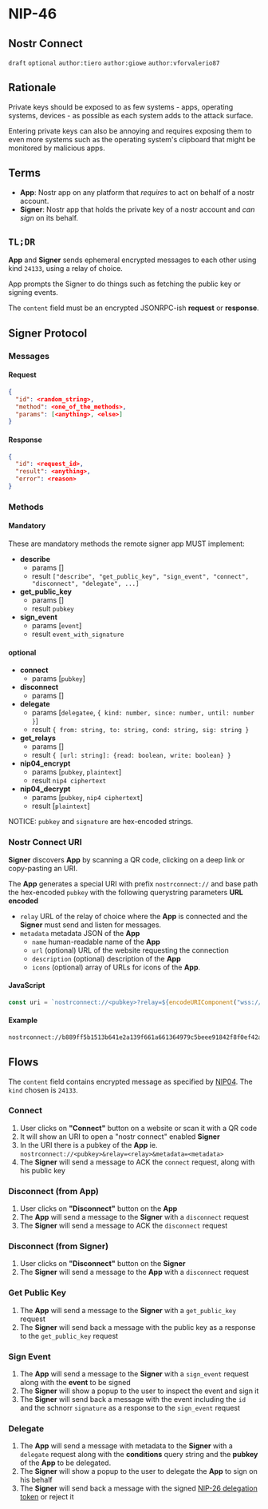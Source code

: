 NIP-46
======

Nostr Connect
------------------------

`draft` `optional` `author:tiero` `author:giowe` `author:vforvalerio87`

## Rationale

Private keys should be exposed to as few systems - apps, operating systems, devices - as possible as each system adds to the attack surface.

Entering private keys can also be annoying and requires exposing them to even more systems such as the operating system's clipboard that might be monitored by malicious apps.


## Terms

* **App**: Nostr app on any platform that *requires* to act on behalf of a nostr account.
* **Signer**: Nostr app that holds the private key of a nostr account and *can sign* on its behalf.


## `TL;DR`


**App** and **Signer** sends ephemeral encrypted messages to each other using kind `24133`, using a relay of choice. 

App prompts the Signer to do things such as fetching the public key or signing events.

The `content` field must be an encrypted JSONRPC-ish **request** or **response**.

## Signer Protocol

### Messages

#### Request

```json
{
  "id": <random_string>,
  "method": <one_of_the_methods>,
  "params": [<anything>, <else>]
}
```

#### Response

```json
{
  "id": <request_id>,
  "result": <anything>,
  "error": <reason>
}
```

### Methods


#### Mandatory 

These are mandatory methods the remote signer app MUST implement:

- **describe**
  - params []
  - result `["describe", "get_public_key", "sign_event", "connect", "disconnect", "delegate", ...]`  
- **get_public_key**
  - params []
  - result `pubkey` 
- **sign_event**
  - params [`event`]
  - result `event_with_signature` 

#### optional


- **connect**
  - params [`pubkey`]
- **disconnect**
  - params []
- **delegate** 
  - params [`delegatee`, `{ kind: number, since: number, until: number }`]
  - result `{ from: string, to: string, cond: string, sig: string }`
- **get_relays**
  - params []
  - result `{ [url: string]: {read: boolean, write: boolean} }` 
- **nip04_encrypt**
  - params [`pubkey`, `plaintext`]
  - result `nip4 ciphertext`
- **nip04_decrypt**
  - params [`pubkey`, `nip4 ciphertext`]
  - result [`plaintext`]


NOTICE: `pubkey` and `signature` are hex-encoded strings.


### Nostr Connect URI

**Signer** discovers **App** by scanning a QR code, clicking on a deep link or copy-pasting an URI.

The **App** generates a special URI with prefix `nostrconnect://` and base path the hex-encoded `pubkey` with the following querystring parameters **URL encoded**

- `relay` URL of the relay of choice where the **App** is connected and the **Signer** must send and listen for messages.
- `metadata`  metadata JSON of the **App** 
    - `name` human-readable name of the **App** 
    - `url` (optional) URL of the website requesting the connection
    - `description` (optional) description of the **App**
    - `icons` (optional) array of URLs for icons of the **App**.

#### JavaScript

```js
const uri = `nostrconnect://<pubkey>?relay=${encodeURIComponent("wss://relay.damus.io")}&metadata=${encodeURIComponent(JSON.stringify({"name": "Example"}))}`
```

#### Example
```sh
nostrconnect://b889ff5b1513b641e2a139f661a661364979c5beee91842f8f0ef42ab558e9d4?relay=wss%3A%2F%2Frelay.damus.io&metadata=%7B%22name%22%3A%22Example%22%7D
```



## Flows

The `content` field contains encrypted message as specified by [NIP04](https://github.com/nostr-protocol/nips/blob/master/04.md). The `kind` chosen is `24133`.

### Connect

1. User clicks on **"Connect"** button on a website or scan it with a QR code
2. It will show an URI to open a "nostr connect" enabled **Signer** 
3. In the URI there is a pubkey of the **App** ie. `nostrconnect://<pubkey>&relay=<relay>&metadata=<metadata>`
4. The **Signer** will send a message to ACK the `connect` request, along with his public key

### Disconnect (from App)

1. User clicks on **"Disconnect"** button on the **App**
2. The **App** will send a message to the **Signer** with a `disconnect` request
3. The **Signer** will send a message to ACK the `disconnect` request

### Disconnect (from Signer)

1. User clicks on **"Disconnect"** button on the **Signer**
2. The **Signer** will send a message to the **App** with a `disconnect` request


### Get Public Key

1. The **App** will send a message to the **Signer** with a `get_public_key` request
3. The **Signer** will send back a message with the public key as a response to the `get_public_key` request

### Sign Event

1. The **App** will send a message to the **Signer** with a `sign_event` request along with the **event** to be signed
2. The **Signer** will show a popup to the user to inspect the event and sign it
3. The **Signer** will send back a message with the event including the `id` and the schnorr `signature` as a response to the `sign_event` request

### Delegate

1. The **App** will send a message with metadata to the **Signer** with a `delegate` request along with the **conditions** query string and the **pubkey** of the **App** to be delegated.
2. The **Signer** will show a popup to the user to delegate the **App** to sign on his behalf
3. The **Signer** will send back a message with the signed [NIP-26 delegation token](https://github.com/nostr-protocol/nips/blob/master/26.md) or reject it


